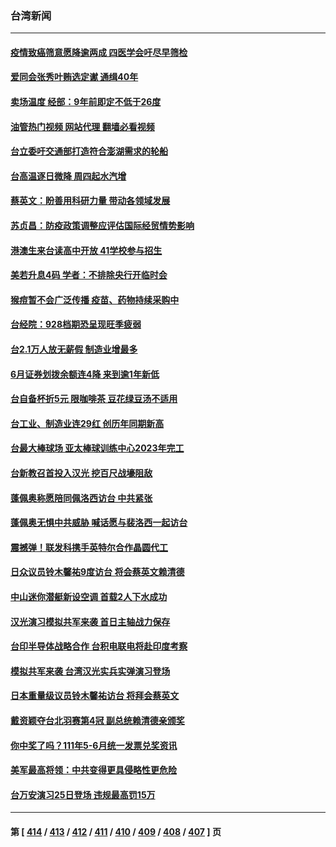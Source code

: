 ### 台湾新闻
---
#### [疫情致癌筛意愿降逾两成 四医学会吁尽早筛检](../../pages/ncid1349361/n13788810.md?07260045) 
#### [爱同会张秀叶贿选定谳 通缉40年](../../pages/ncid1349361/n13788814.md?07260045) 
#### [卖场温度 经部：9年前即定不低于26度](../../pages/ncid1349361/n13788791.md?07260045) 
#### [油管热门视频 网站代理 翻墙必看视频](http://209.222.30.114:81/youtube.html?07260045)
#### [台立委吁交通部打造符合澎湖需求的轮船](../../pages/ncid1349361/n13788744.md?07260045) 
#### [台高温逐日微降 周四起水汽增](../../pages/ncid1349361/n13788796.md?07260045) 
#### [蔡英文：盼善用科研力量 带动各领域发展](../../pages/ncid1349361/n13788794.md?07260045) 
#### [苏贞昌：防疫政策调整应评估国际经贸情势影响](../../pages/ncid1349361/n13788747.md?07260045) 
#### [港澳生来台读高中开放 41学校参与招生](../../pages/ncid1349361/n13788776.md?07260045) 
#### [美若升息4码 学者：不排除央行开临时会](../../pages/ncid1349361/n13788738.md?07260045) 
#### [猴痘暂不会广泛传播 疫苗、药物持续采购中](../../pages/ncid1349361/n13788742.md?07260045) 
#### [台经院：928档期恐呈现旺季疲弱](../../pages/ncid1349361/n13788740.md?07260045) 
#### [台2.1万人放无薪假 制造业增最多](../../pages/ncid1349361/n13788749.md?07260045) 
#### [6月证券划拨余额连4降 来到逾1年新低](../../pages/ncid1349361/n13788760.md?07260045) 
#### [台自备杯折5元 限咖啡茶 豆花绿豆汤不适用](../../pages/ncid1349361/n13788743.md?07260045) 
#### [台工业、制造业连29红 创历年同期新高](../../pages/ncid1349361/n13788684.md?07260045) 
#### [台最大棒球场 亚太棒球训练中心2023年完工](../../pages/ncid1349361/n13788686.md?07260045) 
#### [台新教召首投入汉光 挖百尺战壕阻敌](../../pages/ncid1349361/n13788663.md?07260045) 
#### [蓬佩奥称愿陪同佩洛西访台 中共紧张](../../pages/ncid1349361/n13788600.md?07260045) 
#### [蓬佩奥无惧中共威胁 喊话愿与裴洛西一起访台](../../pages/ncid1349361/n13788729.md?07260045) 
#### [震撼弹！联发科携手英特尔合作晶圆代工](../../pages/ncid1349361/n13788704.md?07260045) 
#### [日众议员铃木馨祐9度访台 将会蔡英文赖清德](../../pages/ncid1349361/n13788689.md?07260045) 
#### [中山迷你潜艇新设空调 首载2人下水成功](../../pages/ncid1349361/n13788649.md?07260045) 
#### [汉光演习模拟共军来袭 首日主轴战力保存](../../pages/ncid1349361/n13788656.md?07260045) 
#### [台印半导体战略合作 台积电联电将赴印度考察](../../pages/ncid1349361/n13788573.md?07260045) 
#### [模拟共军来袭 台湾汉光实兵实弹演习登场](../../pages/ncid1349361/n13788316.md?07260045) 
#### [日本重量级议员铃木馨祐访台 将拜会蔡英文](../../pages/ncid1349361/n13788531.md?07260045) 
#### [戴资颖夺台北羽赛第4冠 副总统赖清德亲颁奖](../../pages/ncid1349361/n13788491.md?07260045) 
#### [你中奖了吗？111年5-6月统一发票兑奖资讯](../../pages/ncid1349361/n13788433.md?07260045) 
#### [美军最高将领：中共变得更具侵略性更危险](../../pages/ncid1349361/n13788128.md?07260045) 
#### [台万安演习25日登场 违规最高罚15万](../../pages/ncid1349361/n13788121.md?07260045) 

---
#### 第 [ [414](./414.md?07260045) / [413](./413.md?07260045) / [412](./412.md?07260045) / [411](./411.md?07260045) / [410](./410.md?07260045) / [409](./409.md?07260045) / [408](./408.md?07260045) / [407](./407.md?07260045) ] 页
